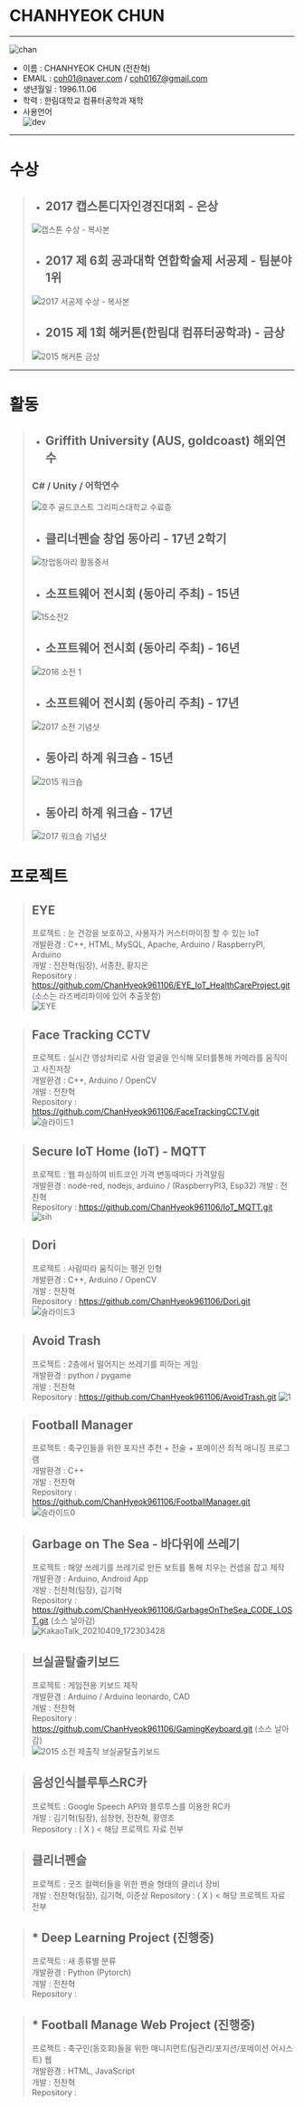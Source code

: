 # CHANHYEOK CHUN
---

![chan](https://user-images.githubusercontent.com/34766471/117864170-77a1d100-b2cf-11eb-80e8-992682bd330a.png)
- 이름 : CHANHYEOK CHUN (전찬혁)
- EMAIL : coh01@naver.com / coh0167@gmail.com
- 생년월일 : 1996.11.06
- 학력 : 한림대학교 컴퓨터공학과 재학
- 사용언어\
![dev](https://user-images.githubusercontent.com/34766471/118392596-5fd2a000-b675-11eb-8efe-dd6d8ef588ad.png)

---

# 수상
> - ## 2017 캡스톤디자인경진대회 - 은상
> ![캡스톤 수상 - 복사본](https://user-images.githubusercontent.com/34766471/117866712-66a68f00-b2d2-11eb-9b3b-2030c08a26ef.jpg)
> - ## 2017 제 6회 공과대학 연합학술제 서공제 - 팀분야 1위
> ![2017 서공제 수상 - 복사본](https://user-images.githubusercontent.com/34766471/117866774-7a51f580-b2d2-11eb-9a4f-fabbe2ba7bad.jpg)
> - ## 2015 제 1회 해커톤(한림대 컴퓨터공학과) - 금상
> ![2015 해커톤 금상](https://user-images.githubusercontent.com/34766471/117866592-4a0a5700-b2d2-11eb-8192-615c387e0ccc.jpg)

---

# 활동
> - ## Griffith University (AUS, goldcoast) 해외연수
> ### C# / Unity / 어학연수
> ![호주 골드코스트 그리피스대학교 수료증](https://user-images.githubusercontent.com/34766471/117866523-33640000-b2d2-11eb-91c0-db0ec3087981.jpg)
> - ## 클리너펜슬 창업 동아리 - 17년 2학기
> ![창업동아리 활동증서](https://user-images.githubusercontent.com/34766471/117874818-7034f480-b2dc-11eb-9855-4110365dc02f.jpg)
> - ## 소프트웨어 전시회 (동아리 주최) - 15년
> ![15소전2](https://user-images.githubusercontent.com/34766471/117867385-45926e00-b2d3-11eb-95a0-7b0fc3d803aa.jpg)
> - ## 소프트웨어 전시회 (동아리 주최) - 16년
> ![2016 소전 1](https://user-images.githubusercontent.com/34766471/117867309-27c50900-b2d3-11eb-9411-337ecc2d3fa5.jpg)
> - ## 소프트웨어 전시회 (동아리 주최) - 17년
> ![2017 소전 기념샷](https://user-images.githubusercontent.com/34766471/117867233-0ebc5800-b2d3-11eb-8865-6f1a6cb2e190.jpg)
> - ## 동아리 하계 워크숍 - 15년
> ![2015 워크숍](https://user-images.githubusercontent.com/34766471/117867064-d0bf3400-b2d2-11eb-9fba-8cbe9d0df789.jpg)
> - ## 동아리 하계 워크숍 - 17년
> ![2017 워크숍 기념샷](https://user-images.githubusercontent.com/34766471/117867115-e6345e00-b2d2-11eb-9c93-f4cbed330c20.jpg)

# 프로젝트
> ## EYE
> 프로젝트 : 눈 건강을 보호하고, 사용자가 커스터마이징 할 수 있는 IoT\
> 개발환경 : C++, HTML, MySQL, Apache, Arduino / RaspberryPI, Arduino\
> 개발 : 전찬혁(팀장), 서종찬, 황지은\
> Repository : https://github.com/ChanHyeok961106/EYE_IoT_HealthCareProject.git 
> \(소스는 라즈베리파이에 있어 추출못함)\
> ![EYE](https://user-images.githubusercontent.com/34766471/117873027-4ed30900-b2da-11eb-9a4c-e752baec5184.png)

> ## Face Tracking CCTV
> 프로젝트 : 실시간 영상처리로 사람 얼굴을 인식해 모터를통해 카메라를 움직이고 사진저장\
> 개발환경 : C++, Arduino / OpenCV\
> 개발 : 전찬혁\
> Repository : https://github.com/ChanHyeok961106/FaceTrackingCCTV.git
> ![슬라이드1](https://user-images.githubusercontent.com/34766471/117873152-6f02c800-b2da-11eb-9749-8e0fc44d6c24.JPG)

> ## Secure IoT Home (IoT) - MQTT
> 프로젝트 : 웹 파싱하여 비트코인 가격 변동때마다 가격알림\
> 개발환경 : node-red, nodejs, arduino / (RaspberryPI3, Esp32)
> 개발 : 전찬혁\
> Repository : https://github.com/ChanHyeok961106/IoT_MQTT.git
> ![sih](https://user-images.githubusercontent.com/34766471/120115284-f2b72280-c1bd-11eb-831a-83d1944a0617.jpg)
 
> ## Dori
> 프로젝트 : 사람따라 움직이는 펭귄 인형\
> 개발환경 : C++, Arduino / OpenCV\
> 개발 : 전찬혁\
> Repository : https://github.com/ChanHyeok961106/Dori.git
> ![슬라이드3](https://user-images.githubusercontent.com/34766471/117873218-82159800-b2da-11eb-8019-56a82deca197.JPG)

> ## Avoid Trash
> 프로젝트 : 2층에서 떨어지는 쓰레기를 피하는 게임\
> 개발환경 : python / pygame\
> 개발 : 전찬혁\
> Repository : https://github.com/ChanHyeok961106/AvoidTrash.git
> ![1](https://user-images.githubusercontent.com/34766471/117873485-c99c2400-b2da-11eb-876b-e3b7a0cb08c0.jpg)

> ## Football Manager
> 프로젝트 : 축구인들을 위한 포지션 추천 + 전술 + 포메이션 최적 매니징 프로그램\
> 개발환경 : C++\
> 개발 : 전찬혁\
> Repository : https://github.com/ChanHyeok961106/FootballManager.git
> ![슬라이드0](https://user-images.githubusercontent.com/34766471/117873789-27307080-b2db-11eb-9a5a-efe885cecd2c.JPG)

> ## Garbage on The Sea - 바다위에 쓰레기
> 프로젝트 : 해양 쓰레기를 쓰레기로 만든 보트를 통해 치우는 컨셉을 잡고 제작\
> 개발환경 : Arduino, Android App\
> 개발 : 전찬혁(팀장), 김기혁\
> Repository : https://github.com/ChanHyeok961106/GarbageOnTheSea_CODE_LOST.git (소스 날아감)\
> ![KakaoTalk_20210409_172303428](https://user-images.githubusercontent.com/34766471/117873928-50e99780-b2db-11eb-99af-c1ac397ef6c0.png)

> ## 브실골탈출키보드
> 프로젝트 : 게임전용 키보드 제작\
> 개발환경 : Arduino / Arduino leonardo, CAD\
> 개발 : 전찬혁\
> Repository : https://github.com/ChanHyeok961106/GamingKeyboard.git (소스 날아감)\
> ![2015 소전 제출작 브실골탈출키보드](https://user-images.githubusercontent.com/34766471/117874130-960dc980-b2db-11eb-8413-3d0e82688947.png)

> ## 음성인식블루투스RC카
> 프로젝트 : Google Speech API와 블루투스를 이용한 RC카\
> 개발 : 김기혁(팀장), 심창현, 전찬혁, 황영조\
> Repository : ( X ) < 해당 프로젝트 자료 전부 

> ## 클리너펜슬
> 프로젝트 : 굿즈 컬렉터들을 위한 펜슬 형태의 클리너 장비\
> 개발 : 전찬혁(팀장), 김기혁, 이준상
> Repository : ( X ) < 해당 프로젝트 자료 전부 


> ## * Deep Learning Project (진행중)
> 프로젝트 : 새 종류별 분류\
> 개발환경 : Python (Pytorch)\
> 개발 : 전찬혁\
> Repository : 

> ## * Football Manage Web Project (진행중)
> 프로젝트 : 축구인(동호회)들을 위한 매니지먼트(팀관리/포지션/포메이션 어시스트) 웹\
> 개발환경 : HTML, JavaScript\
> 개발 : 전찬혁\
> Repository :  


